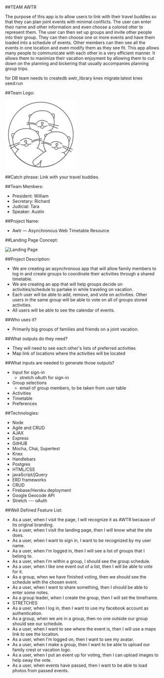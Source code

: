 ##TEAM AWTR

The purpose of this app is to allow users to link with their travel buddies so that they can plan joint events with minimal conflicts.  The user can enter their name and other information and even choose a colored otter to represent them.  The user can then set up groups and invite other people into their group.  They can then choose one or more events and have them loaded into a schedule of events.  Other members can then see all the events in one location and even modify them as they see fit.  This app allows many people to communicate with each other in a very efficient manner.  It allows them to maximize their vacation enjoyment by allowing them to cut down on the planning and bickering that usually accompanies planning group trips.

for DB team needs to
createdb awtr_library
knex migrate:latest
knex seed:run

##Team Logo:

![Team Logo](/public/images/awtrGroupIcon-01.svg)

##Catch phrase:  Link with your travel buddies.

##Team Members:
* President:  William
* Secretary:  Richard
* Judicial:   Tara
* Speaker:    Austin

##Project Name:
* Awtr — Asynchronous Web Timetable Resource

##Landing Page Concept:

![Landing Page](./assets/awtrApp.png)

##Project Description:
* We are creating an asynchronous app that will allow family members to log in and create groups to coordinate their activities through a shared timetable.  
* We are creating an app that will help groups decide on activities/schedule to partake in while traveling on vacation.
* Each user will be able to add, remove, and vote on activities.  Other users in the same group will be able to vote on all of groups stored activities.
* All users will be able to see the calendar of events.

##Who uses it?
* Primarily big groups of families and friends on a joint vacation.

##What outputs do they need?
* They will need to see each other's lists of preferred activities
* Map link of locations where the activities will be located

##What inputs are needed to generate those outputs?
* Input for sign-in
    * stretch oAuth for sign-in
* Group selections
    * email of group members, to be taken from user table
* Activities
* Timetable
* Preferences

##Technologies:
* Node
* Agile and CRUD
* AJAX
* Express
* GitHUB
* Mocha, Chai, Supertest
* Knex
* Handlebars
* Postgres
* HTML/CSS
* javaScript/jQuery
* ERD frameworks
* CRUD
* Firebase/Heroku deployment
* Google Geocode API
* Stretch --- oAuth

##Well Defined Feature List:
* As a user, when I visit the page, I will recognize it as AWTR because of its original branding.
* As a user, when I visit the landing page, then I will know what the site does.
* As a user, when I want to sign in, I want to be recognized by my user name.
* As a user, when I'm logged in, then I will see a list of groups that I belong to.
* As a user, when I'm within a group, I should see the group schedule.
* As a user, when I like one event out of a list, then I will be able to vote for it.
* As a group, when we have finished voting, then we should see the schedule with the chosen event.
* As a user, when I want to share something, then I should be able to enter some notes.
* As a group leader, when I create the group, then I will set the timeframe.
* STRETCHES
* As a user, when I log in, then I want to use my facebook account as authentication.
* As a group, when we are in a group, then no one outside our group should see our schedule.
* As a user, when I want to see where the event is, then I will use a maps link to see the location.
* As a user, when I'm logged on, then I want to see my avatar.
* As a user, when I make a group, then I want to be able to upload our family crest or vacation logo.
* As a user, when I put an event up for voting, then I can upload images to help sway the vote.
* As a user, when events have passed, then I want to be able to load photos from passed events.
